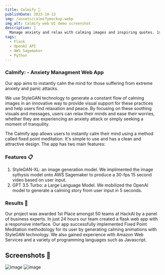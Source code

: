 ```yaml
---
title: Calmify 📰
publishDate: 2023-10-13
img: /assets/calmifymockup.webp
img_alt: Calmify web UI demo screenshot
description: |
  Manage anxiety and relax with calming images and inspiring quotes. 1st Place Hackathon Winner.
tags:
  - Flask
  - OpenAI API
  - AWS Sagemaker
  - Python
---
```

### Calmify: - Anxiety Managment Web App

Our app aims to instantly calm the mind for those suffering from extreme anxiety and panic attacks.

We use StyleGAN technology to generate a constant flow of calming images in an innovative way to provide visual support for these practices and help users find relaxation and peace. By focusing on these soothing visuals and messages, users can relax their minds and ease their worries, whether they are experiencing an anxiety attack or simply seeking a moment of tranquility.

The Calmify app allows users to instantly calm their mind using a method called fixed point meditation. It's simple to use and has a clean and attractive design. The app has two main features:

### Features 📋

1. StyleGAN-XL: an image generation model. We implimented the image sythysis model onto AWS Sagemaker to produce a 30-fps 15 second video based on user input.
2. GPT 3.5 Turbo: a Large Language Model. We mobilized the OpenAI model to generate a calming story from user input in 5 seconds.


### Results 🚀

Our project was awarded 1st Place amongst 50 teams at HackAI by a panel of business experts. In just 24 hours our team created a flask web app with a responsive interface. Our app successfully implemented Fixed Point Meditation methodology for its user by generating calming animations with StyleGAN technology. We also gained experience with Amazon Web Services and a variety of programming languages such as Javascript. 


## Screenshots 📸
![image](https://imgur.com/kP9vRok)
![image](https://imgur.com/a/MdNckfl)
<blockquote class="imgur-embed-pub" lang="en" data-id="a/kP9vRok" data-context="false" ><a href="//imgur.com/a/kP9vRok"></a></blockquote><script async src="//s.imgur.com/min/embed.js" charset="utf-8"></script>
